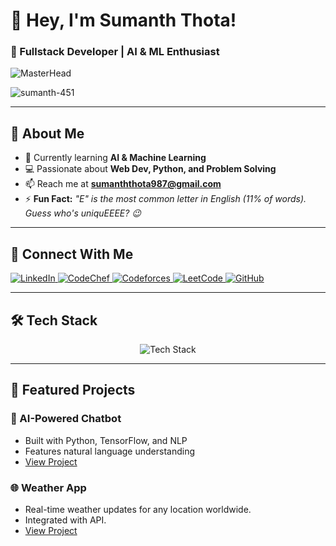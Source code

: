 # **👋 Hey, I'm Sumanth Thota!**  
### **🚀 Fullstack Developer | AI & ML Enthusiast**  

![MasterHead](https://img.freepik.com/free-photo/3d-portrait-people_23-2150793856.jpg)  

<p align="left"> 
  <img src="https://komarev.com/ghpvc/?username=sumanth-451&label=Profile%20views&color=0e75b6&style=flat" alt="sumanth-451" /> 
</p>

---

## **🌱 About Me**  
- 🔭 Currently learning **AI & Machine Learning**  
- 💻 Passionate about **Web Dev, Python, and Problem Solving**  
- 📫 Reach me at **sumanththota987@gmail.com**  
- ⚡ **Fun Fact:** *"E" is the most common letter in English (11% of words). Guess who's uniquEEEE? 😉*  

---

## **🔗 Connect With Me**  
<p align="left">
  <a href="https://linkedin.com/in/sumanth-thota-656b4032a" target="_blank">
    <img src="https://img.shields.io/badge/LinkedIn-0077B5?style=for-the-badge&logo=linkedin&logoColor=white" alt="LinkedIn">
  </a>
  <a href="https://www.codechef.com/users/sumanth451" target="_blank">
    <img src="https://img.shields.io/badge/CodeChef-%23964B00.svg?style=for-the-badge&logo=CodeChef&logoColor=white" alt="CodeChef">
  </a>
  <a href="https://codeforces.com/profile/sumanth451" target="_blank">
    <img src="https://img.shields.io/badge/Codeforces-1F8ACB?style=for-the-badge&logo=codeforces&logoColor=white" alt="Codeforces">
  </a>
  <a href="https://www.leetcode.com/sumanth_451" target="_blank">
    <img src="https://img.shields.io/badge/LeetCode-FFA116?style=for-the-badge&logo=LeetCode&logoColor=black" alt="LeetCode">
  </a>
  <a href="https://github.com/sumanth-451" target="_blank">
    <img src="https://img.shields.io/badge/GitHub-100000?style=for-the-badge&logo=github&logoColor=white" alt="GitHub">
  </a>
</p>

---

## **🛠️ Tech Stack**  
<p align="center">
  <img src="https://skillicons.dev/icons?i=c,cpp,java,python,html,css,js,react,nodejs,express,mongodb,mysql,git,tailwind,bootstrap,opencv,tensorflow,pytorch&perline=9" alt="Tech Stack" />
</p>

---

## **📌 Featured Projects**  
### **🤖 AI-Powered Chatbot**  
- Built with Python, TensorFlow, and NLP  
- Features natural language understanding  
- [View Project](https://github.com/Sumanth-451/Ayurbot)  

### **🌐 Weather App**  
- Real-time weather updates for any location worldwide.
- Integrated with API. 
- [View Project](https://github.com/Sumanth-451/Weather1)  

<!--<picture>
  <source media="(prefers-color-scheme: dark)" srcset="https://raw.githubusercontent.com/Sumanth-451/Sumanth-451/output/github-snake-dark.svg" />
  <source media="(prefers-color-scheme: light)" srcset="https://raw.githubusercontent.com/Sumanth-451/Sumanth-451/output/github-snake.svg" />
  <img alt="github-snake" src="https://raw.githubusercontent.com/Sumanth-451/Sumanth-451/output/github-snake.svg" />
</picture>


<!--### **👁️ Real-Time Object Detection**  
- Computer vision using OpenCV  
- Custom-trained YOLO model  
- [View Project](#)  

---

<!---## **📝 Latest Blog Posts**  
- [How I Built My First AI Model](#)  
- [React Hooks Explained Simply](#)  
- [Python Tips for Beginners](#)  
